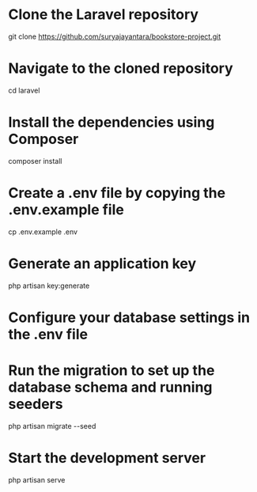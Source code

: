 # Clone the Laravel repository
git clone https://github.com/suryajayantara/bookstore-project.git

# Navigate to the cloned repository
cd laravel

# Install the dependencies using Composer
composer install

# Create a .env file by copying the .env.example file
cp .env.example .env

# Generate an application key
php artisan key:generate

# Configure your database settings in the .env file

# Run the migration to set up the database schema and running seeders
php artisan migrate --seed

# Start the development server
php artisan serve
